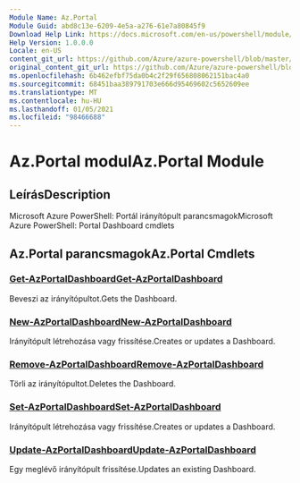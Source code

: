```yaml
---
Module Name: Az.Portal
Module Guid: abd8c13e-6209-4e5a-a276-61e7a80845f9
Download Help Link: https://docs.microsoft.com/en-us/powershell/module/az.portal
Help Version: 1.0.0.0
Locale: en-US
content_git_url: https://github.com/Azure/azure-powershell/blob/master/src/Portal/help/Az.Portal.md
original_content_git_url: https://github.com/Azure/azure-powershell/blob/master/src/Portal/help/Az.Portal.md
ms.openlocfilehash: 6b462efbf75da0b4c2f29f656808062151bac4a0
ms.sourcegitcommit: 68451baa389791703e666d95469602c5652609ee
ms.translationtype: MT
ms.contentlocale: hu-HU
ms.lasthandoff: 01/05/2021
ms.locfileid: "98466688"
---
```

# <span data-ttu-id="f20db-101">Az.Portal modul</span><span class="sxs-lookup"><span data-stu-id="f20db-101">Az.Portal Module</span></span>
## <span data-ttu-id="f20db-102">Leírás</span><span class="sxs-lookup"><span data-stu-id="f20db-102">Description</span></span>
<span data-ttu-id="f20db-103">Microsoft Azure PowerShell: Portál irányítópult parancsmagok</span><span class="sxs-lookup"><span data-stu-id="f20db-103">Microsoft Azure PowerShell: Portal Dashboard cmdlets</span></span>

## <span data-ttu-id="f20db-104">Az.Portal parancsmagok</span><span class="sxs-lookup"><span data-stu-id="f20db-104">Az.Portal Cmdlets</span></span>
### [<span data-ttu-id="f20db-105">Get-AzPortalDashboard</span><span class="sxs-lookup"><span data-stu-id="f20db-105">Get-AzPortalDashboard</span></span>](Get-AzPortalDashboard.md)
<span data-ttu-id="f20db-106">Beveszi az irányítópultot.</span><span class="sxs-lookup"><span data-stu-id="f20db-106">Gets the Dashboard.</span></span>

### [<span data-ttu-id="f20db-107">New-AzPortalDashboard</span><span class="sxs-lookup"><span data-stu-id="f20db-107">New-AzPortalDashboard</span></span>](New-AzPortalDashboard.md)
<span data-ttu-id="f20db-108">Irányítópult létrehozása vagy frissítése.</span><span class="sxs-lookup"><span data-stu-id="f20db-108">Creates or updates a Dashboard.</span></span>

### [<span data-ttu-id="f20db-109">Remove-AzPortalDashboard</span><span class="sxs-lookup"><span data-stu-id="f20db-109">Remove-AzPortalDashboard</span></span>](Remove-AzPortalDashboard.md)
<span data-ttu-id="f20db-110">Törli az irányítópultot.</span><span class="sxs-lookup"><span data-stu-id="f20db-110">Deletes the Dashboard.</span></span>

### [<span data-ttu-id="f20db-111">Set-AzPortalDashboard</span><span class="sxs-lookup"><span data-stu-id="f20db-111">Set-AzPortalDashboard</span></span>](Set-AzPortalDashboard.md)
<span data-ttu-id="f20db-112">Irányítópult létrehozása vagy frissítése.</span><span class="sxs-lookup"><span data-stu-id="f20db-112">Creates or updates a Dashboard.</span></span>

### [<span data-ttu-id="f20db-113">Update-AzPortalDashboard</span><span class="sxs-lookup"><span data-stu-id="f20db-113">Update-AzPortalDashboard</span></span>](Update-AzPortalDashboard.md)
<span data-ttu-id="f20db-114">Egy meglévő irányítópult frissítése.</span><span class="sxs-lookup"><span data-stu-id="f20db-114">Updates an existing Dashboard.</span></span>

